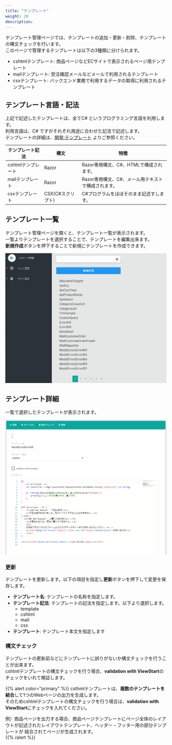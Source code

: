 ```yaml
---
title: "テンプレート"
weight: 20
description: 
---
```


テンプレート管理ページでは、テンプレートの追加・更新・削除、テンプレートの構文チェックを行います。  
このページで管理するテンプレートは以下の3種類に分けられます。

- cshtmlテンプレート: 商品ページなどECサイトで表示されるページ用テンプレート
- mailテンプレート: 受注確認メールなどメールで利用されるテンプレート
- csxテンプレート: バックエンド業務で利用するデータの取得に利用されるテンプレート


## テンプレート言語・記法
上記で記述したテンプレートは、全てC# というプログラミング言語を利用します。  
利用言語は、C# ですがそれぞれ用途に合わせた記法で記述します。  
テンプレートの詳細は、[開発:テンプレート](../../../../development/template) よりご参照ください。

|  テンプレート記法  |       構文        |                        特徴                         |
| ------------------ | ----------------- | --------------------------------------------------- |
| cshtmlテンプレート | Razor     | Razor専用構文、C#、HTMLで構成されます。             |
| mailテンプレート | Razor             | Razor専用構文、C#、メール用テキストで構成されます。 |
| csxテンプレート    | CSX(C#スクリプト) | C#プログラムをほぼそのまま記述すします。            |

## テンプレート一覧
テンプレート管理ページを開くと、テンプレート一覧が表示されます。  
一覧よりテンプレートを選択することで、テンプレートを編集出来ます。  
**新規作成**ボタンを押下することで新規にテンプレートを作成できます。

![テンプレート一覧](list.png)

## テンプレート詳細
一覧で選択したテンプレートが表示されます。

![テンプレート詳細](detail.png)

### 更新
テンプレートを更新します。以下の項目を指定し**更新**ボタンを押下して変更を保存します。

- **テンプレート名**: テンプレートの名称を指定します。
- **テンプレート記法**: テンプレートの記法を指定します。以下より選択します。
  - template
  - cshtml
  - mail
  - csx
- **テンプレート**: テンプレート本文を指定します

### 構文チェック
テンプレートの更新前などにテンプレートに誤りがないか構文チェックを行うことが出来ます。  
cshtmlテンプレートの構文チェックを行う場合、**validation with ViewStart**のチェックをいれて検証します。

{{% alert color="primary" %}}
csthmlテンプレートは、**複数のテンプレートを結合**して1つのWebページの出力を生成します。  
そのためcshtmlテンプレートの構文チェックを行う場合は、**validation with ViewStart**にチェックを入れてください。

例）商品ページを出力する場合、商品ページテンプレートにページ全体のレイアウトが記述されたレイアウトテンプレート、ヘッダー・フッター用の部分テンプレートが
結合されてページが生成されます。  
{{% /alert %}}















